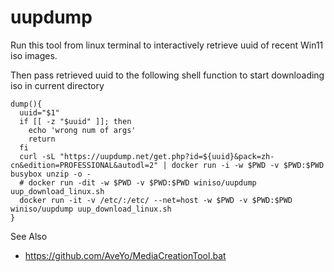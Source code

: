 uupdump
=======

Run this tool from linux terminal to interactively retrieve uuid of recent Win11 iso images.  

Then pass retrieved uuid to the following shell function to start downloading iso in current directory

```
dump(){
  uuid="$1"
  if [[ -z "$uuid" ]]; then
    echo 'wrong num of args'
    return
  fi
  curl -sL "https://uupdump.net/get.php?id=${uuid}&pack=zh-cn&edition=PROFESSIONAL&autodl=2" | docker run -i -w $PWD -v $PWD:$PWD busybox unzip -o -
  # docker run -dit -w $PWD -v $PWD:$PWD winiso/uupdump uup_download_linux.sh
  docker run -it -v /etc/:/etc/ --net=host -w $PWD -v $PWD:$PWD winiso/uupdump uup_download_linux.sh
}
```

See Also

- https://github.com/AveYo/MediaCreationTool.bat
